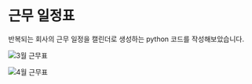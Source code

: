 # 근무 일정표
반복되는 회사의 근무 일정을 캘린더로 생성하는 python 코드를 작성해보았습니다.

![3월 근무표](https://github.com/user-attachments/assets/a7ce2c13-f04d-44f7-a2e7-cea88f7bace1)

![4월 근무표](https://github.com/user-attachments/assets/abc66afe-d512-4049-ad26-41b57e1b086f)

